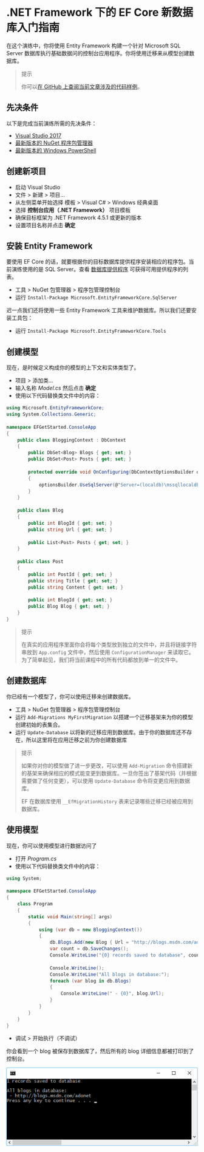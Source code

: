 # .NET Framework 下的 EF Core 新数据库入门指南

在这个演练中，你将使用 Entity Framework 构建一个针对 Microsoft SQL Server 数据库执行基础数据问的控制台应用程序。你将使用迁移来从模型创建数据库。

> 提示
>
> 你可以[在 GitHub 上查阅当前文章涉及的代码样例](https://github.com/aspnet/EntityFramework.Docs/tree/master/samples/core/GetStarted/FullNet/ConsoleApp.NewDb)。

## 先决条件

以下是完成当前演练所需的先决条件：

* [Visual Studio 2017](https://www.visualstudio.com/downloads/)
* [最新版本的 NuGet 程序包管理器](https://dist.nuget.org/index.html)
* [最新版本的 Windows PowerShell](https://www.microsoft.com/en-us/download/details.aspx?id=40855)

## 创建新项目

* 启动 Visual Studio
* 文件 > 新建 > 项目...
* 从左侧菜单开始选择 模板 > Visual C# > Windows 经典桌面
* 选择 **控制台应用（.NET Framework）** 项目模板
* 确保目标框架为 .NET Framework 4.5.1 或更新的版本
* 设置项目名称并点击 **确定**

## 安装 Entity Framework

要使用 EF Core 的话，就要根据你的目标数据库提供程序安装相应的程序包。当前演练使用的是 SQL Server。查看 [数据库提供程序](../../7、数据库提供程序/A、数据库提供程序.md) 可获得可用提供程序的列表。

* 工具 > NuGet 包管理器 > 程序包管理控制台
* 运行 `Install-Package Microsoft.EntityFrameworkCore.SqlServer`

迟一点我们还将使用一些 Entity Framework 工具来维护数据库。所以我们还要安装工具包：

* 运行 `Install-Package Microsoft.EntityFrameworkCore.Tools`

## 创建模型

现在，是时候定义构成你的模型的上下文和实体类型了。

* 项目 > 添加类...
* 输入名称 _Model.cs_ 然后点击 **确定**
* 使用以下代码替换类文件中的内容：

```C#
using Microsoft.EntityFrameworkCore;
using System.Collections.Generic;

namespace EFGetStarted.ConsoleApp
{
    public class BloggingContext : DbContext
    {
        public DbSet<Blog> Blogs { get; set; }
        public DbSet<Post> Posts { get; set; }

        protected override void OnConfiguring(DbContextOptionsBuilder optionsBuilder)
        {
            optionsBuilder.UseSqlServer(@"Server=(localdb)\mssqllocaldb;Database=EFGetStarted.ConsoleApp.NewDb;Trusted_Connection=True;");
        }
    }

    public class Blog
    {
        public int BlogId { get; set; }
        public string Url { get; set; }

        public List<Post> Posts { get; set; }
    }

    public class Post
    {
        public int PostId { get; set; }
        public string Title { get; set; }
        public string Content { get; set; }

        public int BlogId { get; set; }
        public Blog Blog { get; set; }
    }
}
```

> 提示
>
> 在真实的应用程序里面你会将每个类型放到独立的文件中，并且将链接字符串放到 `App.config` 文件中，然后使用 `ConfigurationManager` 来读取它。为了简单起见，我们将当前课程中的所有代码都放到单一的文件中。

## 创建数据库

你已经有一个模型了，你可以使用迁移来创建数据库。

* 工具 > NuGet 包管理器 > 程序包管理控制台
* 运行 `Add-Migrations MyFirstMigration` 以搭建一个迁移基架来为你的模型创建初始的表集合。
* 运行 `Update-Database` 以将新的迁移应用到数据库。由于你的数据库还不存在，所以这里将在应用迁移之前为你创建数据库

> 提示
>
> 如果你对你的模型做了进一步更改，可以使用 `Add-Migration` 命令搭建新的基架来确保相应的模式能变更到数据库。一旦你签出了基架代码（并根据需要做了任何变更），可以使用 `Update-Database` 命令将变更应用到数据库。
>
> EF 在数据库使用 `__EfMigrationHistory` 表来记录哪些迁移已经被应用到数据库。

## 使用模型

现在，你可以使用模型进行数据访问了

* 打开 _Program.cs_
* 使用以下代码替换类文件中的内容：

```C#
using System;

namespace EFGetStarted.ConsoleApp
{
    class Program
    {
        static void Main(string[] args)
        {
            using (var db = new BloggingContext())
            {
                db.Blogs.Add(new Blog { Url = "http://blogs.msdn.com/adonet" });
                var count = db.SaveChanges();
                Console.WriteLine("{0} records saved to database", count);

                Console.WriteLine();
                Console.WriteLine("All blogs in database:");
                foreach (var blog in db.Blogs)
                {
                    Console.WriteLine(" - {0}", blog.Url);
                }
            }
        }
    }
}
```

* 调试 > 开始执行（不调试）

你会看到一个 blog 被保存到数据库了，然后所有的 blog 详细信息都被打印到了 控制台。

![新数据库输出](./output-new-db.png)